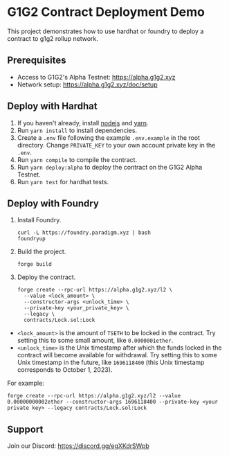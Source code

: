 # G1G2 Contract Deployment Demo

This project demonstrates how to use hardhat or foundry to deploy a contract to g1g2 rollup network.

## Prerequisites

- Access to G1G2's Alpha Testnet: https://alpha.g1g2.xyz
- Network setup: https://alpha.g1g2.xyz/doc/setup


## Deploy with Hardhat

1. If you haven't already, install [nodejs](https://nodejs.org/en/download/) and [yarn](https://classic.yarnpkg.com/lang/en/docs/install).
2. Run `yarn install` to install dependencies.
3. Create a `.env` file following the example `.env.example` in the root directory. Change `PRIVATE_KEY` to your own account private key in the `.env`.
4. Run `yarn compile` to compile the contract.
5. Run `yarn deploy:alpha` to deploy the contract on the G1G2 Alpha Testnet.
6. Run `yarn test` for hardhat tests.


## Deploy with Foundry

1. Install Foundry.
    ```shell
    curl -L https://foundry.paradigm.xyz | bash
    foundryup
    ```
2. Build the project.
    ```
    forge build
    ```
3. Deploy the contract.
    ```
    forge create --rpc-url https://alpha.g1g2.xyz/l2 \
      --value <lock_amount> \
      --constructor-args <unlock_time> \
      --private-key <your_private_key> \
      --legacy \
      contracts/Lock.sol:Lock
    ```
  - `<lock_amount>` is the amount of `TSETH` to be locked in the contract. Try setting this to some small amount, like `0.0000001ether`.
  - `<unlock_time>` is the Unix timestamp after which the funds locked in the contract will become available for withdrawal. Try setting this to some Unix timestamp in the future, like `1696118400` (this Unix timestamp corresponds to October 1, 2023).
  
  For example:
  ```
  forge create --rpc-url https://alpha.g1g2.xyz/l2 --value 0.00000000002ether --constructor-args 1696118400 --private-key <your private key> --legacy contracts/Lock.sol:Lock
  ```
  
## Support

Join our Discord: https://discord.gg/egXKdrSWpb
